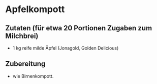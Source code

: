 # Apfelkompott

## Zutaten (für etwa 20 Portionen Zugaben zum Milchbrei)
 + 1 kg reife milde Äpfel (Jonagold, Golden Delicious)

## Zubereitung
 + wie Birnenkompott.
